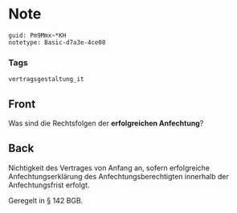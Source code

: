 # Note
```
guid: Pm9Mmx~*KH
notetype: Basic-d7a3e-4ce08
```

### Tags
```
vertragsgestaltung_it
```

## Front
Was sind die Rechtsfolgen der <b>erfolgreichen Anfechtung</b>?

## Back
Nichtigkeit des Vertrages von Anfang an, sofern erfolgreiche Anfechtungserklärung des Anfechtungsberechtigten innerhalb der Anfechtungsfrist erfolgt.

Geregelt in § 142 BGB.

